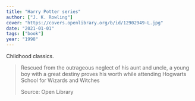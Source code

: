 ```yaml
---
title: "Harry Potter series"
author: ["J. K. Rowling"]
cover: "https://covers.openlibrary.org/b/id/12902949-L.jpg"
date: "2021-01-01"
tags: ["book"]
year: "1998"
---
```


Childhood classics.

> Rescued from the outrageous neglect of his aunt and uncle, a young boy with a great destiny proves his worth while attending Hogwarts School for Wizards and Witches
>
> Source: Open Library
